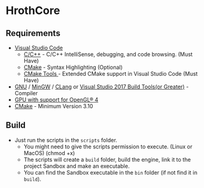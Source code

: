 # HrothCore

## Requirements

 - [Visual Studio Code](https://code.visualstudio.com/)
	 - [C/C++](https://marketplace.visualstudio.com/items?itemName=ms-vscode.cpptools) - C/C++ IntelliSense, debugging, and code browsing. (Must Have)
	 - [CMake](https://marketplace.visualstudio.com/items?itemName=twxs.cmake) - Syntax Highlighting  (Optional)
	 - [CMake Tools ](https://marketplace.visualstudio.com/items?itemName=ms-vscode.cmake-tools) - Extended CMake support in Visual Studio Code (Must Have)
 - [GNU](https://gcc.gnu.org/) / [MinGW](https://www.mingw-w64.org/) / [CLang](https://clang.llvm.org/) or [Visual Studio 2017 Build Tools(or Greater)](https://visualstudio.microsoft.com/downloads/?q=build%20tools) - Compiler
 - [GPU with support for OpenGL® 4](https://support.pix4d.com/hc/en-us/articles/203876689-How-to-verify-the-supported-OpenGL-versions-of-the-graphics-card)
 - [CMake](https://cmake.org/) - Minimum Version 3.10

## Build

 - Just run the scripts in the `scripts` folder.
    - You might need to give the scripts permission to execute. (Linux or MacOS) (chmod +x)
    - The scripts will create a `build` folder, build the engine, link it to the project Sandbox and make an executable.
    - You can find the Sandbox executable in the `bin` folder (if not find it in `build`).